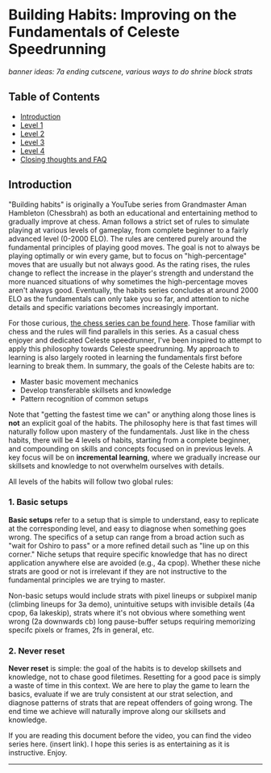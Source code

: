# Building Habits: Improving on the Fundamentals of Celeste Speedrunning

*banner ideas: 7a ending cutscene, various ways to do shrine block strats*

## Table of Contents
- [Introduction](#introduction)
- [Level 1](https://github.com/kwan22/habits/blob/main/level1.md)
- [Level 2](https://github.com/kwan22/habits/blob/main/level2.md)
- [Level 3](https://github.com/kwan22/habits/blob/main/level3.md)
- [Level 4](https://github.com/kwan22/habits/blob/main/level4.md)
- [Closing thoughts and FAQ](https://github.com/kwan22/habits/blob/main/conclusions-faq.md)

## Introduction
"Building habits" is originally a YouTube series from Grandmaster Aman Hambleton (Chessbrah) as both an educational and entertaining method to gradually improve at chess. Aman follows a strict set of rules to simulate playing at various levels of gameplay, from complete beginner to a fairly advanced level (0-2000 ELO). The rules are centered purely around the fundamental principles of playing good moves. The goal is not to always be playing optimally or win every game, but to focus on "high-percentage" moves that are usually but not always good. As the rating rises, the rules change to reflect the increase in the player's strength and understand the more nuanced situations of why sometimes the high-percentage moves aren't always good. Eventually, the habits series concludes at around 2000 ELO as the fundamentals can only take you so far, and attention to niche details and specific variations becomes increasingly important.

For those curious, [the chess series can be found here](https://www.youtube.com/watch?v=ibDX4ReEikQ&list=PLUjxDD7HNNThwCNW3f36RZcMxPwQIjYae). Those familiar with chess and the rules will find parallels in this series. As a casual chess enjoyer and dedicated Celeste speedrunner, I've been inspired to attempt to apply this philosophy towards Celeste speedrunning. My approach to learning is also largely rooted in learning the fundamentals first before learning to break them. In summary, the goals of the Celeste habits are to:

- Master basic movement mechanics
- Develop transferable skillsets and knowledge 
- Pattern recognition of common setups

Note that "getting the fastest time we can" or anything along those lines is **not** an explicit goal of the habits. The philosophy here is that fast times will naturally follow upon mastery of the fundamentals. Just like in the chess habits, there will be 4 levels of habits, starting from a complete beginner, and compounding on skills and concepts focused on in previous levels. A key focus will be on **incremental learning**, where we gradually increase our skillsets and knowledge to not overwhelm ourselves with details.

All levels of the habits will follow two global rules:

### 1. Basic setups  
**Basic setups** refer to a setup that is simple to understand, easy to replicate at the corresponding level, and easy to diagnose when something goes wrong. The specifics of a setup can range from a broad action such as "wait for Oshiro to pass" or a more refined detail such as "line up on this corner." Niche setups that require specific knowledge that has no direct application anywhere else are avoided (e.g., 4a cpop). Whether these niche strats are good or not is irrelevant if they are not instructive to the fundamental principles we are trying to master.

Non-basic setups would include strats with pixel lineups or subpixel manip (climbing lineups for 3a demo), unintuitive setups with invisible details (4a cpop, 6a lakeskip), strats where it's not obvious where something went wrong (2a downwards cb) long pause-buffer setups requiring memorizing specifc pixels or frames, 2fs in general, etc. 

### 2. Never reset
**Never reset** is simple: the goal of the habits is to develop skillsets and knowledge, not to chase good filetimes. Resetting for a good pace is simply a waste of time in this context. We are here to play the game to learn the basics, evaluate if we are truly consistent at our strat selection, and diagnose patterns of strats that are repeat offenders of going wrong. The end time we achieve will naturally improve along our skillsets and knowledge.

If you are reading this document before the video, you can find the video series here. (insert link). I hope this series is as entertaining as it is instructive. Enjoy. 

---
